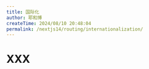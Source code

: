 ```yaml
---
title: 国际化
author: 耶和博
createTime: 2024/08/10 20:48:04
permalink: /nextjs14/routing/internationalization/
---
```


# XXX